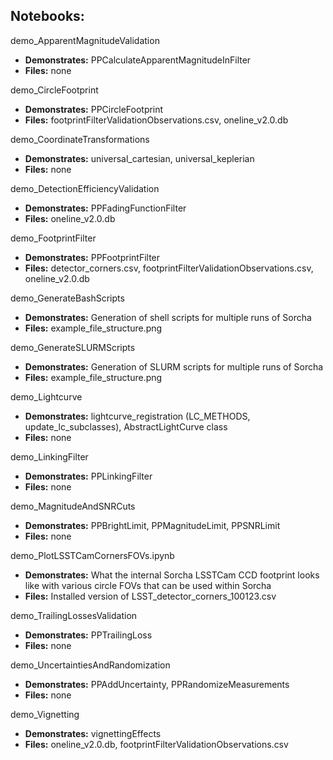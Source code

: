 ## Notebooks:

demo_ApparentMagnitudeValidation
- **Demonstrates:** PPCalculateApparentMagnitudeInFilter
- **Files:** none

demo_CircleFootprint
- **Demonstrates:** PPCircleFootprint
- **Files:** footprintFilterValidationObservations.csv, oneline_v2.0.db

demo_CoordinateTransformations
- **Demonstrates:** universal_cartesian, universal_keplerian
- **Files:** none

demo_DetectionEfficiencyValidation
- **Demonstrates:** PPFadingFunctionFilter
- **Files:** oneline_v2.0.db

demo_FootprintFilter
- **Demonstrates:** PPFootprintFilter
- **Files:** detector_corners.csv, footprintFilterValidationObservations.csv, oneline_v2.0.db

demo_GenerateBashScripts
- **Demonstrates:** Generation of shell scripts for multiple runs of Sorcha
- **Files:** example_file_structure.png

demo_GenerateSLURMScripts
- **Demonstrates:** Generation of SLURM scripts for multiple runs of Sorcha
- **Files:** example_file_structure.png

demo_Lightcurve
- **Demonstrates:**  lightcurve_registration (LC_METHODS, update_lc_subclasses), AbstractLightCurve class
- **Files:** none

demo_LinkingFilter
- **Demonstrates:** PPLinkingFilter
- **Files:** none

demo_MagnitudeAndSNRCuts
- **Demonstrates:** PPBrightLimit, PPMagnitudeLimit, PPSNRLimit
- **Files:** none

demo_PlotLSSTCamCornersFOVs.ipynb
- **Demonstrates:** What the internal Sorcha LSSTCam CCD footprint looks like with various circle FOVs that can be used within Sorcha
- **Files:** Installed version of LSST_detector_corners_100123.csv  

demo_TrailingLossesValidation
- **Demonstrates:** PPTrailingLoss
- **Files:** none

demo_UncertaintiesAndRandomization
- **Demonstrates:** PPAddUncertainty, PPRandomizeMeasurements
- **Files:** none

demo_Vignetting
- **Demonstrates:** vignettingEffects
- **Files:** oneline_v2.0.db, footprintFilterValidationObservations.csv
